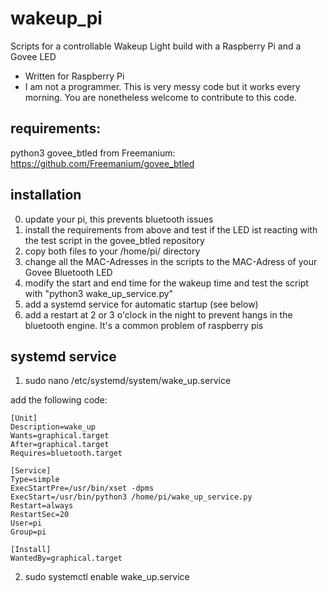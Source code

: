 # wakeup_pi
Scripts for a controllable Wakeup Light build with a Raspberry Pi and a Govee LED

- Written for Raspberry Pi
- I am not a programmer. This is very messy code but it works every morning. You are nonetheless welcome to contribute to this code.

## requirements:
python3
govee_btled from Freemanium: https://github.com/Freemanium/govee_btled


## installation
0. update your pi, this prevents bluetooth issues
1. install the requirements from above and test if the LED ist reacting with the test script in the govee_btled repository
2. copy both files to your /home/pi/ directory
3. change all the MAC-Adresses in the scripts to the MAC-Adress of your Govee Bluetooth LED
4. modify the start and end time for the wakeup time and test the script with "python3 wake_up_service.py"
5. add a systemd service for automatic startup  (see below)
6. add a restart at 2 or 3 o'clock in the night to prevent hangs in the bluetooth engine. It's a common problem of raspberry pis



## systemd service
1. sudo nano /etc/systemd/system/wake_up.service

add the following code:
```
[Unit]
Description=wake_up
Wants=graphical.target
After=graphical.target
Requires=bluetooth.target

[Service]
Type=simple
ExecStartPre=/usr/bin/xset -dpms
ExecStart=/usr/bin/python3 /home/pi/wake_up_service.py
Restart=always
RestartSec=20
User=pi
Group=pi

[Install]
WantedBy=graphical.target
```

2. sudo systemctl enable wake_up.service
